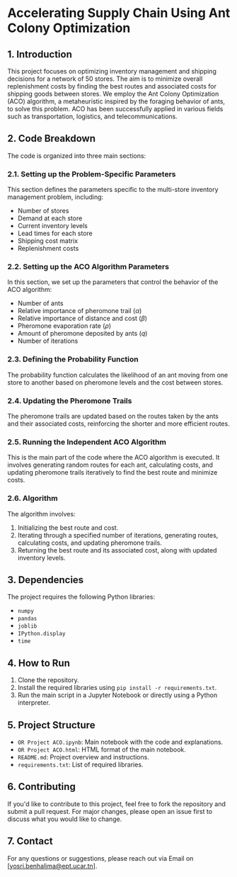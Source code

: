 # Accelerating Supply Chain Using Ant Colony Optimization

## 1. Introduction

This project focuses on optimizing inventory management and shipping decisions for a network of 50 stores. The aim is to minimize overall replenishment costs by finding the best routes and associated costs for shipping goods between stores. We employ the Ant Colony Optimization (ACO) algorithm, a metaheuristic inspired by the foraging behavior of ants, to solve this problem. ACO has been successfully applied in various fields such as transportation, logistics, and telecommunications.

## 2. Code Breakdown

The code is organized into three main sections:

### 2.1. Setting up the Problem-Specific Parameters

This section defines the parameters specific to the multi-store inventory management problem, including:
- Number of stores
- Demand at each store
- Current inventory levels
- Lead times for each store
- Shipping cost matrix
- Replenishment costs

### 2.2. Setting up the ACO Algorithm Parameters

In this section, we set up the parameters that control the behavior of the ACO algorithm:
- Number of ants
- Relative importance of pheromone trail ($\alpha$)
- Relative importance of distance and cost ($\beta$)
- Pheromone evaporation rate ($\rho$)
- Amount of pheromone deposited by ants ($q$)
- Number of iterations

### 2.3. Defining the Probability Function

The probability function calculates the likelihood of an ant moving from one store to another based on pheromone levels and the cost between stores.

### 2.4. Updating the Pheromone Trails

The pheromone trails are updated based on the routes taken by the ants and their associated costs, reinforcing the shorter and more efficient routes.

### 2.5. Running the Independent ACO Algorithm

This is the main part of the code where the ACO algorithm is executed. It involves generating random routes for each ant, calculating costs, and updating pheromone trails iteratively to find the best route and minimize costs.

### 2.6. Algorithm

The algorithm involves:
1. Initializing the best route and cost.
2. Iterating through a specified number of iterations, generating routes, calculating costs, and updating pheromone trails.
3. Returning the best route and its associated cost, along with updated inventory levels.

## 3. Dependencies

The project requires the following Python libraries:
- `numpy`
- `pandas`
- `joblib`
- `IPython.display`
- `time`

## 4. How to Run

1. Clone the repository.
2. Install the required libraries using `pip install -r requirements.txt`.
3. Run the main script in a Jupyter Notebook or directly using a Python interpreter.

## 5. Project Structure

- `OR Project ACO.ipynb`: Main notebook with the code and explanations.
- `OR Project ACO.html`: HTML format of the main notebook.
- `README.md`: Project overview and instructions.
- `requirements.txt`: List of required libraries.

## 6. Contributing

If you'd like to contribute to this project, feel free to fork the repository and submit a pull request. For major changes, please open an issue first to discuss what you would like to change.

## 7. Contact

For any questions or suggestions, please reach out via Email on [yosri.benhalima@ept.ucar.tn].

